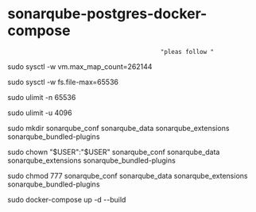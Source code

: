 # sonarqube-postgres-docker-compose

                                               "pleas follow "

sudo sysctl -w vm.max_map_count=262144

sudo sysctl -w fs.file-max=65536

sudo ulimit -n 65536

sudo ulimit -u 4096
  
sudo mkdir sonarqube_conf sonarqube_data sonarqube_extensions sonarqube_bundled-plugins 

sudo chown "$USER":"$USER" sonarqube_conf sonarqube_data sonarqube_extensions sonarqube_bundled-plugins 

sudo chmod 777 sonarqube_conf sonarqube_data sonarqube_extensions sonarqube_bundled-plugins

sudo docker-compose  up -d --build

